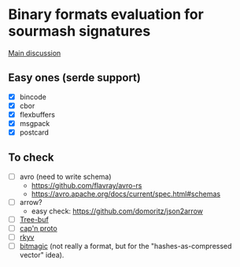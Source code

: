 # Binary formats evaluation for sourmash signatures

[Main discussion](https://github.com/dib-lab/sourmash/issues/1262)

## Easy ones (serde support)

- [x] bincode
- [x] cbor
- [x] flexbuffers
- [x] msgpack
- [x] postcard

## To check

- [ ] avro (need to write schema)
    * https://github.com/flavray/avro-rs
    * https://avro.apache.org/docs/current/spec.html#schemas
- [ ] arrow?
    * easy check: https://github.com/domoritz/json2arrow
- [ ] [Tree-buf](https://github.com/That3Percent/tree-buf)
- [ ] [cap'n proto](https://capnproto.org/)
- [ ] [rkyv](https://github.com/djkoloski/rkyv)
- [ ] [bitmagic](https://github.com/dib-lab/sourmash/pull/1221) (not really a format, but for the "hashes-as-compressed vector" idea).
